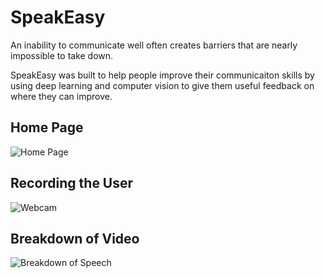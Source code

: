 # SpeakEasy
An inability to communicate well often creates barriers that are nearly impossible to take down. 

SpeakEasy was built to help people improve their communicaiton skills by using deep learning and computer vision to give them useful feedback on where they can improve. 

## Home Page
![Home Page](https://github.com/tyj144/speakeasy/blob/master/home.png)

## Recording the User
![Webcam](https://github.com/tyj144/speakeasy/blob/master/webcam.png)

## Breakdown of Video
![Breakdown of Speech](https://github.com/tyj144/speakeasy/blob/master/breakdown.png)
